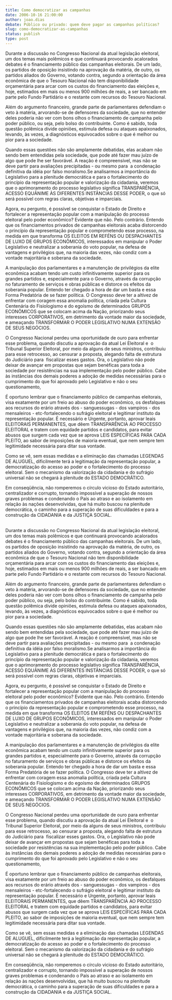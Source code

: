 ```yaml
---
title: Como democratizar as campanhas
date: 2006-10-16 21:00:00
author: joao.dias
debate: Público ou privado: quem deve pagar as campanhas políticas?
slug: como-democratizar-as-campanhas
status: publish 
type: post
---
```


Durante a discussão no Congresso Nacional da atual legislação eleitoral, um dos temas mais polêmicos e que continuará provocando acalorados debates é o financiamento público das campanhas eleitorais. De um lado, os partidos de oposição insistindo na aprovação da matéria, de outro, os partidos aliados do Governo, votando contra, segundo a orientação da área econômica de que o Tesouro Nacional não tem disponibilidade orçamentária para arcar com os custos do financiamento das eleições e, hoje, estimados em mais ou menos 900 milhões de reais, a ser bancado em parte pelo Fundo Partidário e o restante com recursos do Tesouro Nacional.


Além do argumento financeiro, grande parte de parlamentares defendiam o veto à matéria, arvorando-se de defensores da sociedade, que no entender deles poderia não ver com bons olhos o financiamento de campanha pelo poder público, ou seja, pelo bolso do contribuinte. Como é sabido, toda questão polêmica divide opiniões, estimula defesa ou ataques apaixonados, levando, às vezes, a diagnósticos equivocados sobre o que é melhor ou pior para a sociedade.


  
Quando essas questões não são amplamente debatidas, elas acabam não sendo bem entendidas pela sociedade, que pode até fazer mau juízo de algo que pode lhe ser favorável. A reação é compreensível, mas não se deve partir para avaliações precipitadas - ou mesmo para  a condenação definitiva da idéia por falso moralismo.Se analisarmos a importância do Legislativo para a plenitude democrática e para o fortalecimento do princípio da representação popular e valorização da cidadania, veremos que o aprimoramento do processo legislativo significa TRANSPARÊNCIA, ACESSO EQUÂNIME ÀS DIFERENTES INSTÂNCIAS DESSE PODER, o que só será possível com regras claras, objetivas e imparciais.  


  
Agora, eu pergunto, é possível se conquistar o Estado de Direito e fortalecer a representação popular com a manipulação do processo eleitoral pelo poder econômico? Evidente que não. Pelo contrário. Entendo que os financiamentos privados de campanhas eleitorais acaba distorcendo o princípio da representação popular e comprometendo esse processo, na medida em que transforma OS ELEITOS EM REFÉNS OU DESPACHANTES DE LUXO DE GRUPOS ECONÕMICOS, interessados em manipular o Poder Legislativo e neutralizar a soberania do voto popular, na defesa de vantagens e privilégios que, na maioria das vezes, não condiz com a vontade majoritária e soberana da sociedade.


  
A manipulação dos parlamentares e a manutenção de privilégios da elite econômica acabam tendo um custo infinitivamente superior para os grandes partidos e, especialmente para o Governo, através da corrupção no faturamento de serviços e obras públicas e distorce os efeitos da soberania popular. Entendo ter chegado a hora de dar um basta e essa Forma Predatória de se fazer política. O Congresso deve ter a altivez de enfrentar com coragem essa anomalia política, criada pela Cultura Centenária do Fisiologismo e do egoísmo de determinados GRUPOS ECONÔMICOS que se colocam acima da Nação, priorizando seus interesses CORPORATIVOS, em detrimento da vontade maior da sociedade, e ameaçando TRANSFORMAR O PODER LEGISLATIVO NUMA EXTENSÂO DE SEUS NEGÓCIOS.


  
O Congresso Nacional perdeu uma oportunidade de ouro para enfrentar esse problema, quando discutiu a aprovação da atual Lei Eleitoral e  o Tribunal Superior Eleitoral, por meio da alguns de seus ministros, contribuiu para esse retrocesso, ao censurar a proposta, alegando falta de estrutura do Judiciário para  fiscalizar esses gastos. Ora, o Legislativo não pode deixar de avançar em propostas que sejam benéficas para toda a sociedade por resistências na sua implementação pelo poder público. Cabe às instâncias dos demais poderes a adoção de medidas necessárias para o cumprimento do que foi aprovado pelo Legislativo e não o seu questionamento,


  
É oportuno lembrar que o financiamento público de campanhas eleitorais, visa exatamente por um freio ao abuso do poder econômico, os desfalques aos recursos do erário através dos - sanguessugas - dos vampiros - dos mensaleiros - etc-fortalecendo o sufrágio eleitoral e legitimar instituto da representação popular. É necessário e Urgente, portanto, aprovar leais ELEITORAIS PERMANENTES, que dêem TRANSPARÊNCIA AO PROCESSO ELEITORAL e tratem com equidade partidos e candidatos, para evitar abusos que surgem cada vez que se aprova LEIS ESPECÍFICAS PARA CADA PLEITO, ao sabor de imposições de maioria eventual, que nem sempre tem legitimidade necessária para ditar sua vontade.


  
Como se vê, sem essas medidas e a eliminação das chamadas LEGENDAS DE ALUGUEL, dificilmente terá a legitimação da representação popular, a democratização do acesso ao poder e o fortalecimento do processo eleitoral. Sem o mecanismo da valorização da cidadania e do sufrágio universal não se chegará à plenitude do ESTADO DEMOCRÁTICO.


  
Em conseqüência, não romperemos o círculo vicioso do Estado autoritário, centralizador e corrupto, tornando impossível a superação de nossos graves problemas e condenando o País ao atraso e ao isolamento em relação às nações desenvolvidas, que há muito buscou na plenitude democrática, o caminho para a superação de suas dificuldades e para a construção da CIDADANIA e da JUSTIÇA SOCIAL. 


                                
Durante a discussão no Congresso Nacional da atual legislação eleitoral, um dos temas mais polêmicos e que continuará provocando acalorados debates é o financiamento público das campanhas eleitorais. De um lado, os partidos de oposição insistindo na aprovação da matéria, de outro, os partidos aliados do Governo, votando contra, segundo a orientação da área econômica de que o Tesouro Nacional não tem disponibilidade orçamentária para arcar com os custos do financiamento das eleições e, hoje, estimados em mais ou menos 900 milhões de reais, a ser bancado em parte pelo Fundo Partidário e o restante com recursos do Tesouro Nacional.


  
Além do argumento financeiro, grande parte de parlamentares defendiam o veto à matéria, arvorando-se de defensores da sociedade, que no entender deles poderia não ver com bons olhos o financiamento de campanha pelo poder público, ou seja, pelo bolso do contribuinte. Como é sabido, toda questão polêmica divide opiniões, estimula defesa ou ataques apaixonados, levando, às vezes, a diagnósticos equivocados sobre o que é melhor ou pior para a sociedade.


  
Quando essas questões não são amplamente debatidas, elas acabam não sendo bem entendidas pela sociedade, que pode até fazer mau juízo de algo que pode lhe ser favorável. A reação é compreensível, mas não se deve partir para avaliações precipitadas - ou mesmo para  a condenação definitiva da idéia por falso moralismo.Se analisarmos a importância do Legislativo para a plenitude democrática e para o fortalecimento do princípio da representação popular e valorização da cidadania, veremos que o aprimoramento do processo legislativo significa TRANSPARÊNCIA, ACESSO EQUÂNIME ÀS DIFERENTES INSTÂNCIAS DESSE PODER, o que só será possível com regras claras, objetivas e imparciais.  


  
Agora, eu pergunto, é possível se conquistar o Estado de Direito e fortalecer a representação popular com a manipulação do processo eleitoral pelo poder econômico? Evidente que não. Pelo contrário. Entendo que os financiamentos privados de campanhas eleitorais acaba distorcendo o princípio da representação popular e comprometendo esse processo, na medida em que transforma OS ELEITOS EM REFÉNS OU DESPACHANTES DE LUXO DE GRUPOS ECONÕMICOS, interessados em manipular o Poder Legislativo e neutralizar a soberania do voto popular, na defesa de vantagens e privilégios que, na maioria das vezes, não condiz com a vontade majoritária e soberana da sociedade.


  
A manipulação dos parlamentares e a manutenção de privilégios da elite econômica acabam tendo um custo infinitivamente superior para os grandes partidos e, especialmente para o Governo, através da corrupção no faturamento de serviços e obras públicas e distorce os efeitos da soberania popular. Entendo ter chegado a hora de dar um basta e essa Forma Predatória de se fazer política. O Congresso deve ter a altivez de enfrentar com coragem essa anomalia política, criada pela Cultura Centenária do Fisiologismo e do egoísmo de determinados GRUPOS ECONÔMICOS que se colocam acima da Nação, priorizando seus interesses CORPORATIVOS, em detrimento da vontade maior da sociedade, e ameaçando TRANSFORMAR O PODER LEGISLATIVO NUMA EXTENSÂO DE SEUS NEGÓCIOS.


  
O Congresso Nacional perdeu uma oportunidade de ouro para enfrentar esse problema, quando discutiu a aprovação da atual Lei Eleitoral e  o Tribunal Superior Eleitoral, por meio da alguns de seus ministros, contribuiu para esse retrocesso, ao censurar a proposta, alegando falta de estrutura do Judiciário para  fiscalizar esses gastos. Ora, o Legislativo não pode deixar de avançar em propostas que sejam benéficas para toda a sociedade por resistências na sua implementação pelo poder público. Cabe às instâncias dos demais poderes a adoção de medidas necessárias para o cumprimento do que foi aprovado pelo Legislativo e não o seu questionamento,


  
É oportuno lembrar que o financiamento público de campanhas eleitorais, visa exatamente por um freio ao abuso do poder econômico, os desfalques aos recursos do erário através dos - sanguessugas - dos vampiros - dos mensaleiros - etc-fortalecendo o sufrágio eleitoral e legitimar instituto da representação popular. É necessário e Urgente, portanto, aprovar leais ELEITORAIS PERMANENTES, que dêem TRANSPARÊNCIA AO PROCESSO ELEITORAL e tratem com equidade partidos e candidatos, para evitar abusos que surgem cada vez que se aprova LEIS ESPECÍFICAS PARA CADA PLEITO, ao sabor de imposições de maioria eventual, que nem sempre tem legitimidade necessária para ditar sua vontade.


  
Como se vê, sem essas medidas e a eliminação das chamadas LEGENDAS DE ALUGUEL, dificilmente terá a legitimação da representação popular, a democratização do acesso ao poder e o fortalecimento do processo eleitoral. Sem o mecanismo da valorização da cidadania e do sufrágio universal não se chegará à plenitude do ESTADO DEMOCRÁTICO.


  
Em conseqüência, não romperemos o círculo vicioso do Estado autoritário, centralizador e corrupto, tornando impossível a superação de nossos graves problemas e condenando o País ao atraso e ao isolamento em relação às nações desenvolvidas, que há muito buscou na plenitude democrática, o caminho para a superação de suas dificuldades e para a construção da CIDADANIA e da JUSTIÇA SOCIAL.


